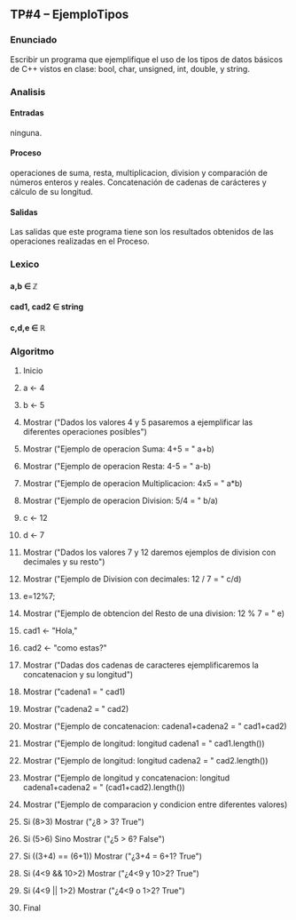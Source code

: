 ## TP#4 – EjemploTipos

### Enunciado
Escribir un programa que ejemplifique el uso de los tipos de datos básicos de C++ vistos en clase: bool, char, unsigned, int, double, y string.

### Analisis
#### Entradas
ninguna.
#### Proceso
operaciones de suma, resta, multiplicacion, division y comparación de números enteros y reales. Concatenación de cadenas de carácteres y cálculo de su longitud.
#### Salidas
Las salidas que este programa tiene son los resultados obtenidos de las operaciones realizadas en el Proceso.

### Lexico
#### a,b ∈ ℤ
#### cad1, cad2 ∈ string
#### c,d,e ∈ ℝ

### **Algoritmo**
1) Inicio
2) a ← 4
3) b ← 5
4) Mostrar ("Dados los valores 4 y 5 pasaremos a ejemplificar las diferentes operaciones posibles")
5) Mostrar ("Ejemplo de operacion Suma: 4+5 = " a+b)
6) Mostrar ("Ejemplo de operacion Resta: 4-5 = " a-b)
7) Mostrar ("Ejemplo de operacion Multiplicacion: 4x5 = " a*b)
8) Mostrar ("Ejemplo de operacion Division: 5/4 = " b/a)

9) c ← 12
10) d ← 7
  
11) Mostrar ("Dados los valores 7 y 12 daremos ejemplos de division con decimales y su resto")
12) Mostrar ("Ejemplo de Division con decimales: 12 / 7 = " c/d)
13) e=12%7;
14) Mostrar ("Ejemplo de obtencion del Resto de una division: 12 % 7 = " e)

15) cad1 ← "Hola,"
16) cad2 ← "como estas?"
  
17) Mostrar ("Dadas dos cadenas de caracteres ejemplificaremos la concatenacion y su longitud")
18) Mostrar ("cadena1 = " cad1)
19) Mostrar ("cadena2 = " cad2)
20) Mostrar ("Ejemplo de concatenacion: cadena1+cadena2 = " cad1+cad2)
21) Mostrar ("Ejemplo de longitud: longitud cadena1 = " cad1.length())
22) Mostrar ("Ejemplo de longitud: longitud cadena2 = " cad2.length())
23) Mostrar ("Ejemplo de longitud y concatenacion: longitud cadena1+cadena2 = " (cad1+cad2).length())
  
24) Mostrar ("Ejemplo de comparacion y condicion entre diferentes valores)
25) Si (8>3)
      Mostrar ("¿8 > 3? True")
26) Si (5>6)
      Sino
       Mostrar ("¿5 > 6? False")
27) Si ((3+4) == (6+1))
      Mostrar ("¿3+4 = 6+1? True")
28) Si (4<9 && 10>2)
      Mostrar ("¿4<9 y 10>2? True")
29) Si (4<9 || 1>2)
      Mostrar ("¿4<9 o 1>2? True")
30) Final

